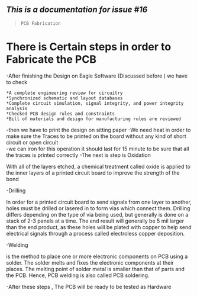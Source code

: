 ## ***This is a documentation for issue #16***    
> `PCB Fabrication`

# There is Certain steps in order to Fabricate the PCB 
  -After finishing the Design on Eagle Software (Discussed before ) we have to check 
  
    *A complete engineering review for circuitry
    *Synchronized schematic and layout databases
    *Complete circuit simulation, signal integrity, and power integrity analysis
    *Checked PCB design rules and constraints
    *Bill of materials and design for manufacturing rules are reviewed
    
  -then we have to print the design on sitting paper 
  -We need heat in order to make sure the Traces to be printed on the board without any kind of short circuit or open circuit   
  -we can iron for this operation it should last for 15 minute to be sure that all the traces is printed correctly
  -The next is step is Oxidation 
  
  With all of the layers etched, a chemical treatment called oxide is applied to the inner layers of a printed circuit board to improve the strength of the     bond
  
  -Drilling
  
  In order for a printed circuit board to send signals from one layer to another, holes must be drilled or lasered in to form vias which connect them.         Drilling differs depending on the type of via being used, but generally is done on a stack of 2-3 panels at a time. The end result will generally be 5 mil   larger than the end product, as these holes will be plated with copper to help send electrical signals through a process called electroless copper           deposition.
  
  -Welding 
  
  is the method to place one or more electronic components on PCB using a solder. The solder melts and fixes the electronic components at their places. The     melting point of solder metal is smaller than that of parts and the PCB. Hence, PCB welding is also called PCB soldering.
  
  -After these steps , The PCB will be ready to be tested as Hardware 
